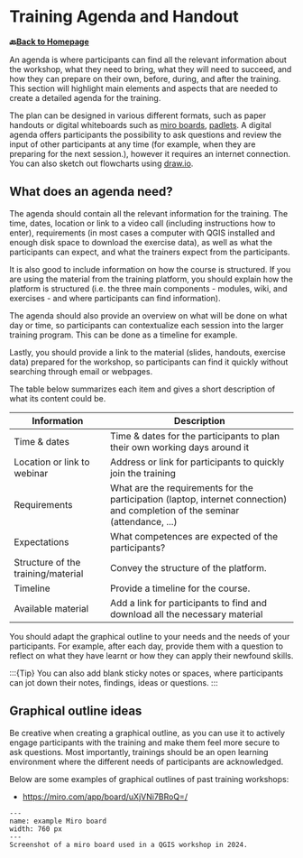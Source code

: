 # Training Agenda and Handout

__🔙[Back to Homepage](/content/intro.md)__

An agenda is where participants can find all the relevant information about the workshop, what they need to bring, what they will need to succeed, and how they can prepare on their own, before, during, and after the training. This section will highlight main elements and aspects that are needed to create a detailed agenda for the training.

The plan can be designed in various different formats, such as paper handouts or digital whiteboards such as [miro boards](https://miro.com), [padlets](https://padlet.com). A digital agenda offers participants the possibility to ask questions and review the input of other participants at any time (for example, when they are preparing for the next session.), however it requires an internet connection. You can also sketch out flowcharts using [draw.io](https://app.diagrams.net).

## What does an agenda need? 

The agenda should contain all the relevant information for the training. The time, dates, location or link to a video call (including instructions how to enter), requirements (in most cases a computer with QGIS installed and enough disk space to download the exercise data), as well as what the participants can expect, and what the trainers expect from the participants.

It is also good to include information on how the course is structured. If you are using the material from the training platform, you should explain how the platform is structured (i.e. the three main components - modules, wiki, and exercises - and where participants can find information).

The agenda should also provide an overview on what will be done on what day or time, so participants can contextualize each session into the larger training program. This can be done as a timeline for example.

Lastly, you should provide a link to the material (slides, handouts, exercise data) prepared for the workshop, so participants can find it quickly without searching through email or webpages.

The table below summarizes each item and gives a short description of what its content could be.

| Information | Description | 
| ----- | ----------- |
| Time & dates | Time & dates for the participants to plan their own working days around it |
| Location or link to webinar | Address or link for participants to quickly join the training |
| Requirements | What are the requirements for the participation (laptop, internet connection) and completion of the seminar (attendance, ...) |
| Expectations | What competences are expected of the participants? |
| Structure of the training/material | Convey the structure of the platform.  |
| Timeline | Provide a timeline for the course. | 
| Available material | Add a link for participants to find and download all the necessary material |

You should adapt the graphical outline to your needs and the needs of your participants. For example, after each day, provide them with a question to reflect on what they have learnt or how they can apply their newfound skills. 

:::{Tip}
You can also add blank sticky notes or spaces, where participants can jot down their notes, findings, ideas or questions. 
:::

## Graphical outline ideas

Be creative when creating a graphical outline, as you can use it to actively engage participants with the training and make them feel more secure to ask questions. 
Most importantly, trainings should be an open learning environment where the different needs of participants are acknowledged. 

Below are some examples of graphical outlines of past training workshops:

- https://miro.com/app/board/uXjVNi7BRoQ=/

```{figure} ../../fig/en_miro_board_example.png
---
name: example Miro board
width: 760 px
---
Screenshot of a miro board used in a QGIS workshop in 2024.
```
